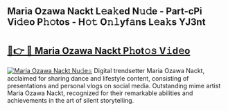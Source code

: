 ## Maria Ozawa Nackt L𝚎a𝚔ed N𝚞𝚍e - Part-cPi Vi𝚍𝚎o P𝚑𝚘tos - H𝚘𝚝 O𝚗𝚕yf𝚊ns L𝚎a𝚔s YJ3nt

# <h2><a href="http://kf1aby.oniu.top/?m=Maria+Ozawa+Nackt">🔗👉 🔴 Maria Ozawa Nackt P𝚑ot𝚘𝚜 V𝚒d𝚎o</a></h2>

[![Maria Ozawa Nackt Nu𝚍e𝚜](https://i.imgur.com/0qMVB7G.gif)](http://kf1aby.oniu.top/?m=Maria+Ozawa+Nackt)
Digital trendsetter Maria Ozawa Nackt, acclaimed for sharing dance and lifestyle content, consisting of presentations and personal vlogs on social media. Outstanding mime artist Maria Ozawa Nackt, recognized for their remarkable abilities and achievements in the art of silent storytelling.  
